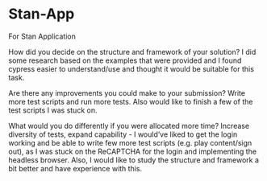# Stan-App
For Stan Application


How did you decide on the structure and framework of your solution?
I did some research based on the examples that were provided and I found cypress easier to understand/use and thought it would be suitable for this task.

Are there any improvements you could make to your submission?
Write more test scripts and run more tests. Also would like to finish a few of the test scripts I was stuck on.

What would you do differently if you were allocated more time?
Increase diversity of tests, expand capability - I would’ve liked to get the login working and be able to write few more test scripts (e.g. play content/sign out), as I was stuck on the ReCAPTCHA for the login and implementing the headless browser.
Also, I would like to study the structure and framework a bit better and have experience with this.
